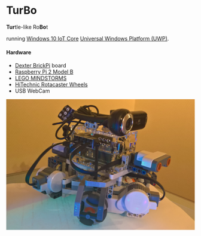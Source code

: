 # TurBo
**Tur**tle-like Ro**Bo**t 

running [Windows 10 IoT Core](https://developer.microsoft.com/en-us/windows/iot) [Universal Windows Platform (UWP)](https://msdn.microsoft.com/en-us/windows/uwp/get-started/universal-application-platform-guide).

#### Hardware 
- [Dexter BrickPi](http://www.dexterindustries.com/BrickPi/) board 
- [Raspberry Pi 2 Model B](https://www.raspberrypi.org/products/raspberry-pi-2-model-b/) 
- [LEGO MINDSTORMS](http://www.lego.com/mindstorms/)
- [HiTechnic Rotacaster Wheels](http://www.hitechnic.com/models)
- USB WebCam

<img src="./media/TurBo.png" />

